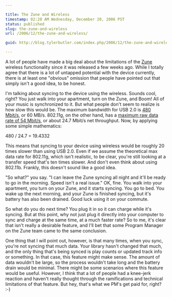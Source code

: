 ```yaml
---

title: The Zune and Wireless
timestamp: 02:20 AM Wednesday, December 20, 2006 PST
status: published
slug: the-zune-and-wireless
url: /2006/12/the-zune-and-wireless/

guid: http://blog.tylerbutler.com/index.php/2006/12/the-zune-and-wireless/

---
```


A lot of people have made a big deal about the limitations of the [Zune][1]
wireless functionality since it was released a few weeks ago. While I totally
agree that there is a lot of untapped potential with the device currently,
there is at least one "obvious" omission that people have pointed out that
simply isn't a good idea, to be honest.

I'm talking about syncing to the device using the wireless. Sounds cool,
right? You just walk into your apartment, turn on the Zune, and Boom! All of
your music is synchronized to it. But what people don't seem to realize is how
slow this would be. The maximum bandwidth for USB 2.0 is [480 Mbit/s][2], or
60 MB/s. 802.11g, on the other hand, has a [maximum raw data rate of 54
Mbit/s][3], or about 24.7 Mbit/s net throughput. Now, by applying some simple
mathematics:

480 / 24.7 = 19.4332

This means that syncing to your device using wireless would be roughly 20
times slower than using USB 2.0. Even if we assume the theoretical max data
rate for 802.11g, which isn't realistic, to be clear, you're still looking at
a transfer speed that's ten times slower. And don't even think about using
802.11b. Frankly, this doesn't sound like a good idea.

"So what?" you say. "I can leave the Zune syncing all night and it'll be ready
to go in the morning. Speed isn't a real issue." OK, fine. You walk into your
apartment, you turn on your Zune, and it starts syncing. You go to bed. You
wake up the next morning, and your Zune is finished syncing, but it's battery
has also been drained. Good luck using it on your commute.

So what do you do next time? You plug it in so it can charge while it's
syncing. But at this point, why not just plug it directly into your computer
to sync and charge at the same time, at a much faster rate? So to me, it's
clear that isn't really a desirable feature, and I'll bet that some Program
Manager on the Zune team came to the same conclusion.

One thing that I will point out, however, is that many times, when you sync,
you're not syncing that much data. Your library hasn't changed that much, and
the only thing that's being synced is play counts or updated track info or
something. In that case, this feature might make sense. The amount of data
wouldn't be large, so the process wouldn't take long and the battery drain
would be minimal. There might be some scenarios where this feature would be
useful. However, I think that a lot of people had a knee-jerk reaction and
haven't really thought through the ramifications and technical limitations of
that feature. But hey, that's what we PM's get paid for, right? :-)

   [1]: http://www.zune.net/
   [2]: http://en.wikipedia.org/wiki/USB_2.0#Transfer_speed
   [3]: http://en.wikipedia.org/wiki/802.11g#802.11g

